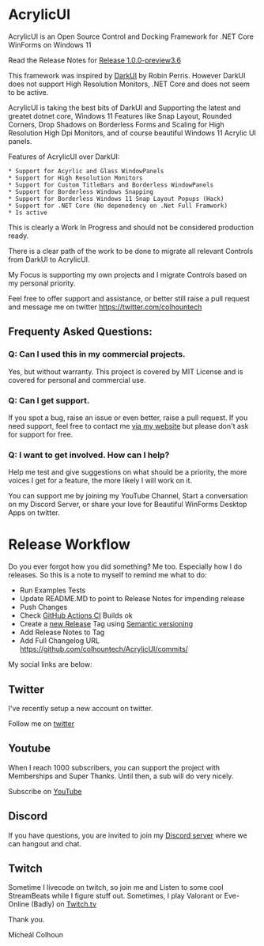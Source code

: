 # AcrylicUI
AcrylicUI is an Open Source Control and Docking Framework for .NET Core WinForms on Windows 11

Read the Release Notes for [Release 1.0.0-preview3.6](https://github.com/colhountech/AcrylicUI/releases/tag/v1.0.0-preview3.6)

This framework was inspired by [DarkUI](https://github.com/RobinPerris/DarkUI) by Robin Perris. However DarkUI does not support High Resolution Monitors, .NET Core and does not seem to be active. 

AcrylicUI is taking the best bits of DarkUI and Supporting the latest and greatet dotnet core, Windows 11 Features like Snap Layout, Rounded Corners, Drop Shadows on Borderless Forms and Scaling for High Resolution High Dpi Monitors, and of course beautiful Windows 11 Acrylic UI panels.
 
Features of AcrylicUI over DarkUI:

    * Support for Acyrlic and Glass WindowPanels
    * Support for High Resolution Monitors
    * Support for Custom TitleBars and Borderless WindowPanels
    * Support for Borderless Windows Snapping
    * Support for Borderless Windows 11 Snap Layout Popups (Hack)
    * Support for .NET Core (No depenedency on .Net Full Framwork)
    * Is active

This is clearly a Work In Progress and should not be considered production ready.

There is a clear path of the work to be done to migrate all relevant Controls from DarkUI to AcrylicUI. 

My Focus is supporting my own projects and I migrate Controls based on my personal priority. 

Feel free to offer support and assistance, or better still 
raise a pull request and message me on twitter https://twitter.com/colhountech

## Frequenty Asked Questions:

### Q: Can I used this in my commercial projects.

Yes, but without warranty. This project is covered by MIT License and is covered for personal and commercial use. 

### Q: Can I get support.

If you spot a bug, raise an issue or even better, raise a pull request. If you need support, feel free to contact me [via my website](https://wwwcolhountech.com) but please don't ask for support for free. 

### Q: I want to get involved. How can I help?

Help me test and give suggestions on what should be a priority, the more voices I get for a feature, the more likely I will work on it.

You can support me by joining my YouTube Channel, Start a conversation on my Discord Server, or share your love for Beautiful WinForms Desktop Apps on twitter.


# Release Workflow

Do you ever forgot how you did something? Me too. Especially how I do releases. So this is a note to myself to remind me what to do:

* Run Examples Tests
* Update README.MD to point to Release Notes for impending release
* Push Changes
* Check [GitHub Actions CI](https://github.com/colhountech/AcrylicUI/actions/workflows/main.yml) Builds ok
* Create a [new Release](https://github.com/colhountech/AcrylicUI/releases/new) Tag using [Semantic versioning](http://semver.org/)
* Add Release Notes to Tag
* Add Full Changelog URL https://github.com/colhountech/AcrylicUI/commits/<Tag>

My social links are below:

## Twitter

I've recently setup a new account on twitter.
    
Follow me on [twitter](https://twitter.com/colhountech)

## Youtube

When I reach 1000 subscribers, you can support the project with Memberships and Super Thanks. Until then, a sub will do very nicely.
    
Subscribe on [YouTube](https://www.youtube.com/channel/UC-mHR47cULEfJHvk49t1zQA)
     
## Discord

If you have questions, you are invited to join my [Discord server](https://discord.gg/7yTM5RqDfn) where we can hangout and chat.

## Twitch

Sometime I livecode on twitch, so join me and Listen to some cool StreamBeats while I figure stuff out. Sometimes, I play Valorant or Eve-Online (Badly) on [Twitch.tv](https://twitch.tv/colhountech)

Thank you.

Mícheál Colhoun





